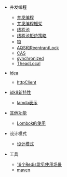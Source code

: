 

- 并发编程
  - [并发编程](java/并发编程/多线程.md)
  - [并发编程框架](java/并发编程/并发编程框架.md)
  - [线程池](java/并发编程/线程池.md)
  - [线程池拒绝策略](java/并发编程/拒绝策略.md)
  - [锁](java/并发编程/锁.md)
  - [AQS和ReentrantLock](java/并发编程/AQS和ReentrantLock.md)
  - [CAS](java/并发编程/CAS.md)
  - [synchronized](java/并发编程/synchronized.md)
  - [TheadLocal](java/并发编程/TheadLocal.md)


- [idea](java/idea/README.md)
  - [httpClient](java/idea/httpClient.md)

- [jdk8新特性](java/jdk/README.md)
  - [lamda表示](java/jdk/lambda.md)

- [其他功能](java/jdk/README.md)
  - [Lombok的使用](java/jdk/Lombok.md)

- 设计模式
  - [设计模式](23种设计模式)

- 工具
  - [16个Redis常见使用场景](java/工具/redis.md)
  - [maven](java/工具/maven.md)